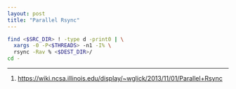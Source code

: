 ```yaml
---
layout: post
title: "Parallel Rsync"
---
```


```bash
find <$SRC_DIR> ! -type d -print0 | \
  xargs -0 -P<$THREADS> -n1 -I% \
  rsync -Rav % <$DEST_DIR>/
cd -
```

---
1. <https://wiki.ncsa.illinois.edu/display/~wglick/2013/11/01/Parallel+Rsync>
